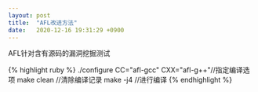 ```yaml
---
layout: post
title:  "AFL改进方法"
date:   2020-12-16 19:31:29 +0900
---
```

AFL针对含有源码的漏洞挖掘测试

{% highlight ruby %}
./configure CC="afl-gcc" CXX="afl-g++"//指定编译选项
make clean //清除编译记录
make -j4 //进行编译
{% endhighlight %}

